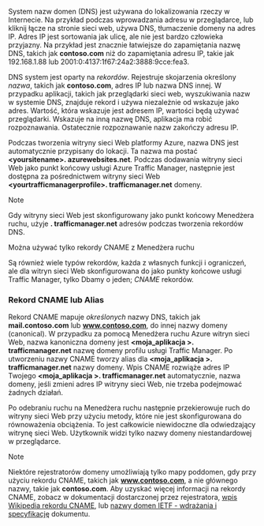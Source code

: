 System nazw domen (DNS) jest używana do lokalizowania rzeczy w Internecie. Na przykład podczas wprowadzania adresu w przeglądarce, lub kliknij łącze na stronie sieci web, używa DNS, tłumaczenie domeny na adres IP. Adres IP jest sortowania jak ulicę, ale nie jest bardzo człowieka przyjazny. Na przykład jest znacznie łatwiejsze do zapamiętania nazwę DNS, takich jak **contoso.com** niż do zapamiętania adresu IP, takie jak 192.168.1.88 lub 2001:0:4137:1f67:24a2:3888:9cce:fea3.

DNS system jest oparty na *rekordów*. Rejestruje skojarzenia określony *nazwa*, takich jak **contoso.com**, adres IP lub nazwa DNS innej. W przypadku aplikacji, takich jak przeglądarki sieci web, wyszukiwania nazw w systemie DNS, znajduje rekord i używa niezależnie od wskazuje jako adres. Wartość, która wskazuje jest adresem IP, wartości będą używać przeglądarki. Wskazuje na inną nazwę DNS, aplikacja ma robić rozpoznawania. Ostatecznie rozpoznawanie nazw zakończy adresu IP.

Podczas tworzenia witryny sieci Web platformy Azure, nazwa DNS jest automatycznie przypisany do lokacji. Ta nazwa ma postać  **&lt;yoursitename&gt;. azurewebsites.net**. Podczas dodawania witryny sieci Web jako punkt końcowy usługi Azure Traffic Manager, następnie jest dostępna za pośrednictwem witryny sieci Web  **&lt;yourtrafficmanagerprofile&gt;. trafficmanager.net** domeny.

> [!NOTE]
> Gdy witryny sieci Web jest skonfigurowany jako punkt końcowy Menedżera ruchu, użyje **. trafficmanager.net** adresów podczas tworzenia rekordów DNS.
> 
> Można używać tylko rekordy CNAME z Menedżera ruchu
> 
> 

Są również wiele typów rekordów, każda z własnych funkcji i ograniczeń, ale dla witryn sieci Web skonfigurowana do jako punkty końcowe usługi Traffic Manager, tylko Dbamy o jeden; *CNAME* rekordów.

### <a name="cname-or-alias-record"></a>Rekord CNAME lub Alias
Rekord CNAME mapuje *określonych* nazwy DNS, takich jak **mail.contoso.com** lub **www.contoso.com**, do innej nazwy domeny (canonical). W przypadku za pomocą Menedżera ruchu Azure witryn sieci Web, nazwa kanoniczna domeny jest  **&lt;moja_aplikacja >. trafficmanager.net** nazwę domeny profilu usługi Traffic Manager. Po utworzeniu nazwy CNAME tworzy alias dla  **&lt;moja_aplikacja >. trafficmanager.net** nazwy domeny. Wpis CNAME rozwiąże adres IP Twojego  **&lt;moja_aplikacja >. trafficmanager.net** automatycznie, nazwa domeny, jeśli zmieni adres IP witryny sieci Web, nie trzeba podejmować żadnych działań.

Po odebraniu ruchu na Menedżera ruchu następnie przekierowuje ruch do witryny sieci Web przy użyciu metody, które nie jest skonfigurowana do równoważenia obciążenia. To jest całkowicie niewidoczne dla odwiedzający witrynę sieci Web. Użytkownik widzi tylko nazwy domeny niestandardowej w przeglądarce.

> [!NOTE]
> Niektóre rejestratorów domeny umożliwiają tylko mapy poddomen, gdy przy użyciu rekordu CNAME, takich jak **www.contoso.com**, a nie głównego nazwy, takie jak **contoso.com**. Aby uzyskać więcej informacji na rekordy CNAME, zobacz w dokumentacji dostarczonej przez rejestratora, <a href="http://en.wikipedia.org/wiki/CNAME_record">wpis Wikipedia rekordu CNAME</a>, lub <a href="http://tools.ietf.org/html/rfc1035">nazwy domen IETF - wdrażania i specyfikację</a> dokumentu.
> 
> 

